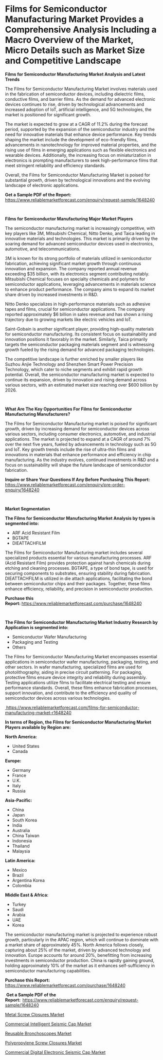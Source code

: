 <p><h1>Films for Semiconductor Manufacturing Market Provides a Comprehensive Analysis Including a Macro Overview of the Market, Micro Details such as Market Size and Competitive Landscape</h1></p><p><strong>Films for Semiconductor Manufacturing Market Analysis and Latest Trends</strong></p>
<p><p>The Films for Semiconductor Manufacturing Market involves materials used in the fabrication of semiconductor devices, including dielectric films, conductive films, and barrier films. As the demand for advanced electronic devices continues to rise, driven by technological advancements and increased adoption of IoT, artificial intelligence, and 5G technologies, the market is positioned for significant growth.</p><p>The market is expected to grow at a CAGR of 11.2% during the forecast period, supported by the expansion of the semiconductor industry and the need for innovative materials that enhance device performance. Key trends shaping the market include the development of eco-friendly films, advancements in nanotechnology for improved material properties, and the rising use of films in emerging applications such as flexible electronics and wearable devices. Additionally, the increasing focus on miniaturization in electronics is prompting manufacturers to seek high-performance films that meet stringent reliability and efficiency standards.</p><p>Overall, the Films for Semiconductor Manufacturing Market is poised for substantial growth, driven by technological innovations and the evolving landscape of electronic applications.</p></p>
<p><strong>Get a Sample PDF of the Report:&nbsp;</strong> <a href="https://www.reliablemarketforecast.com/enquiry/request-sample/1648240?utm_campaign=1124&utm_medium=2&utm_source=Github&utm_content=ia&utm_term=14102024&utm_id=films-for-semiconductor-manufacturing">https://www.reliablemarketforecast.com/enquiry/request-sample/1648240</a></p>
<p>&nbsp;</p>
<p><strong>Films for Semiconductor Manufacturing Major Market Players</strong></p>
<p><p>The semiconductor manufacturing market is increasingly competitive, with key players like 3M, Mitsubishi Chemical, Nitto Denko, and Taica leading in innovative materials and technologies. This market is primarily driven by the soaring demand for advanced semiconductor devices used in electronics, automotive, and telecommunications.</p><p>3M is known for its strong portfolio of materials utilized in semiconductor fabrication, achieving significant market growth through continuous innovation and expansion. The company reported annual revenue exceeding $35 billion, with its electronics segment contributing notably. Mitsubishi Chemical focuses on specialty chemicals and polymers for semiconductor applications, leveraging advancements in materials science to enhance product performance. The company aims to expand its market share driven by increased investments in R&D.</p><p>Nitto Denko specializes in high-performance materials such as adhesive tapes and films, crucial for semiconductor applications. The company reported approximately $6 billion in sales revenue and has shown a rising trajectory due to growing markets like electric vehicles and IoT.</p><p>Saint-Gobain is another significant player, providing high-quality materials for semiconductor manufacturing. Its consistent focus on sustainability and innovation positions it favorably in the market. Similarly, Taica primarily targets the semiconductor packaging materials segment and is witnessing growth fueled by the rising demand for advanced packaging technologies.</p><p>The competitive landscape is further enriched by smaller players like Suzhou Anjie Technology and Shenzhen Smart Power Precision Technology, which cater to niche segments and exhibit rapid growth potential. Overall, the semiconductor manufacturing market is expected to continue its expansion, driven by innovation and rising demand across various sectors, with an estimated market size reaching over $600 billion by 2026.</p></p>
<p>&nbsp;</p>
<p><strong>What Are The Key Opportunities For Films for Semiconductor Manufacturing Manufacturers?</strong></p>
<p><p>The Films for Semiconductor Manufacturing market is poised for significant growth, driven by increasing demand for semiconductor devices across various sectors, including consumer electronics, automotive, and industrial applications. The market is projected to expand at a CAGR of around 7% over the next five years, fueled by advancements in technology such as 5G and IoT. Key growth trends include the rise of ultra-thin films and innovations in materials that enhance performance and efficiency in chip manufacturing. As the industry evolves, continued investments in R&D and a focus on sustainability will shape the future landscape of semiconductor fabrication.</p></p>
<p><strong>Inquire or Share Your Questions If Any Before Purchasing This Report:</strong> <a href="https://www.reliablemarketforecast.com/enquiry/pre-order-enquiry/1648240?utm_campaign=1124&utm_medium=2&utm_source=Github&utm_content=ia&utm_term=14102024&utm_id=films-for-semiconductor-manufacturing">https://www.reliablemarketforecast.com/enquiry/pre-order-enquiry/1648240</a></p>
<p>&nbsp;</p>
<p><strong>Market Segmentation</strong></p>
<p><strong>The Films for Semiconductor Manufacturing Market Analysis by types is segmented into:</strong></p>
<p><ul><li>ARF Acid Resistant Film</li><li>BGTAPE</li><li>DIEATTACHFILM</li></ul></p>
<p><p>The Films for Semiconductor Manufacturing market includes several specialized products essential for various manufacturing processes. ARF (Acid Resistant Film) provides protection against harsh chemicals during etching and cleaning processes. BGTAPE, a type of bond tape, is used for securing components to substrates, ensuring stability during fabrication. DIEATTACHFILM is utilized in die attach applications, facilitating the bond between semiconductor chips and their packages. Together, these films enhance efficiency, reliability, and precision in semiconductor production.</p></p>
<p><strong>Purchase this Report:&nbsp;</strong><a href="https://www.reliablemarketforecast.com/purchase/1648240?utm_campaign=1124&utm_medium=2&utm_source=Github&utm_content=ia&utm_term=14102024&utm_id=films-for-semiconductor-manufacturing">https://www.reliablemarketforecast.com/purchase/1648240</a></p>
<p>&nbsp;</p>
<p><strong>The Films for Semiconductor Manufacturing Market Industry Research by Application is segmented into:</strong></p>
<p><ul><li>Semiconductor Wafer Manufacturing</li><li>Packaging and Testing</li><li>Others</li></ul></p>
<p><p>The Films for Semiconductor Manufacturing Market encompasses essential applications in semiconductor wafer manufacturing, packaging, testing, and other sectors. In wafer manufacturing, specialized films are used for photolithography, aiding in precise circuit patterning. For packaging, protective films ensure device integrity and reliability during assembly. Testing applications utilize films to facilitate electrical testing and ensure performance standards. Overall, these films enhance fabrication processes, support innovation, and contribute to the efficiency and quality of semiconductor devices across various technologies.</p></p>
<p><a href="https://www.reliablemarketforecast.com/films-for-semiconductor-manufacturing-market-r1648240?utm_campaign=1124&utm_medium=2&utm_source=Github&utm_content=ia&utm_term=14102024&utm_id=films-for-semiconductor-manufacturing">&nbsp;https://www.reliablemarketforecast.com/films-for-semiconductor-manufacturing-market-r1648240</a></p>
<p><strong>In terms of Region, the Films for Semiconductor Manufacturing Market Players available by Region are:</strong></p>
<p>
    <p> <strong> North America: </strong>
        <ul>
            <li>United States</li>
            <li>Canada</li>
        </ul>
        </p> 
    <p> <strong> Europe: </strong>
        <ul>
            <li>Germany</li>
            <li>France</li>
            <li>U.K.</li>
            <li>Italy</li>
            <li>Russia</li>
        </ul>
        </p> 
    <p> <strong> Asia-Pacific: </strong>
        <ul>
            <li>China</li>
            <li>Japan</li>
            <li>South Korea</li>
            <li>India</li>
            <li>Australia</li>
            <li>China Taiwan</li>
            <li>Indonesia</li>
            <li>Thailand</li>
            <li>Malaysia</li>
        </ul>
        </p> 
    <p> <strong> Latin America: </strong>
        <ul>
            <li>Mexico</li>
            <li>Brazil</li>
            <li>Argentina Korea</li>
            <li>Colombia</li>
        </ul>
        </p> 
    <p> <strong> Middle East & Africa: </strong>
        <ul>
            <li>Turkey</li>
            <li>Saudi</li>
            <li>Arabia</li>
            <li>UAE</li>
            <li>Korea</li>
        </ul>
    </p>
    </p>
<p><p>The semiconductor manufacturing market is projected to experience robust growth, particularly in the APAC region, which will continue to dominate with a market share of approximately 45%. North America follows closely, capturing about 25% of the market, driven by advanced technology and innovation. Europe accounts for around 20%, benefitting from increasing investments in semiconductor production. China is rapidly gaining ground, holding approximately 10% of the market as it enhances self-sufficiency in semiconductor manufacturing capabilities.</p></p>
<p><strong>Purchase this Report: </strong><a href="https://www.reliablemarketforecast.com/purchase/1648240?utm_campaign=1124&utm_medium=2&utm_source=Github&utm_content=ia&utm_term=14102024&utm_id=films-for-semiconductor-manufacturing">https://www.reliablemarketforecast.com/purchase/1648240</a></p>
<p>&nbsp;<strong>Get a Sample PDF of the Report:&nbsp;&nbsp;</strong><a href="https://www.reliablemarketforecast.com/enquiry/request-sample/1648240?utm_campaign=1124&utm_medium=2&utm_source=Github&utm_content=ia&utm_term=14102024&utm_id=films-for-semiconductor-manufacturing">https://www.reliablemarketforecast.com/enquiry/request-sample/1648240</a></p>
<p><strong></strong></p>
<p><p><a href="https://www.linkedin.com/pulse/metal-screw-closures-market-evolution-global-trends-regional-kpqaf?utm_campaign=1124&utm_medium=2&utm_source=Github&utm_content=ia&utm_term=14102024&utm_id=films-for-semiconductor-manufacturing">Metal Screw Closures Market</a></p><p><a href="https://github.com/padencrooks0o/Market-Research-Report-List-1/blob/main/commercial-intelligent-seismic-cap-market.md?utm_campaign=1124&utm_medium=2&utm_source=Github&utm_content=ia&utm_term=14102024&utm_id=films-for-semiconductor-manufacturing">Commercial Intelligent Seismic Cap Market</a></p><p><a href="https://www.linkedin.com/pulse/global-reusable-bronchoscopes-market-trends-innovations-forward-looking-f0kce?trk=public_post_embed_feed-article-content&utm_campaign=1124&utm_medium=2&utm_source=Github&utm_content=ia&utm_term=14102024&utm_id=films-for-semiconductor-manufacturing">Reusable Bronchoscopes Market</a></p><p><a href="https://www.linkedin.com/pulse/polypropylene-screw-closures-market-refracting-trends-whsje?trk=public_post_embed_feed-article-content&utm_campaign=1124&utm_medium=2&utm_source=Github&utm_content=ia&utm_term=14102024&utm_id=films-for-semiconductor-manufacturing">Polypropylene Screw Closures Market</a></p><p><a href="https://github.com/acappassw0t/Market-Research-Report-List-1/blob/main/commercial-digital-electronic-seismic-cap-market.md?utm_campaign=1124&utm_medium=2&utm_source=Github&utm_content=ia&utm_term=14102024&utm_id=films-for-semiconductor-manufacturing">Commercial Digital Electronic Seismic Cap Market</a></p></p>